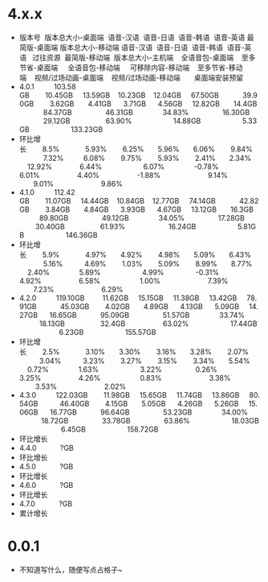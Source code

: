 # 4.x.x
* 版本号&nbsp;&nbsp;版本总大小-桌面端&nbsp;&nbsp;语音-汉语&nbsp;&nbsp;语音-日语&nbsp;&nbsp;语音-韩语&nbsp;&nbsp;语音-英语&nbsp;最简版-桌面端&nbsp;版本总大小-移动端&nbsp;语音-汉语&nbsp;&nbsp;语音-日语&nbsp;&nbsp;语音-韩语&nbsp;&nbsp;语音-英语&nbsp;&nbsp;&nbsp;过往资源&nbsp;&nbsp;最简版-移动端&nbsp;&nbsp;版本总大小-主机端  &nbsp;&nbsp;&nbsp;全语音包-桌面端 &nbsp;&nbsp;&nbsp;至多节省-桌面端 &nbsp;&nbsp;&nbsp; 全语音包-移动端 &nbsp;&nbsp;&nbsp; 可移除内容-移动端 &nbsp;&nbsp;&nbsp;至多节省-移动端&nbsp;&nbsp;&nbsp;&nbsp;视频/过场动画-桌面端&nbsp;&nbsp;&nbsp;&nbsp;视频/过场动画-移动端&nbsp;&nbsp;&nbsp;&nbsp;&nbsp;&nbsp;&nbsp;桌面端安装预留
* 4.0.1&nbsp;&nbsp;&nbsp;&nbsp;&nbsp;&nbsp;&nbsp;&nbsp;&nbsp;&nbsp;103.58 GB&nbsp;&nbsp;&nbsp;&nbsp;&nbsp;&nbsp;&nbsp;&nbsp;10.45GB&nbsp;&nbsp;&nbsp;&nbsp;&nbsp;13.59GB&nbsp;&nbsp;&nbsp;&nbsp;10.23GB&nbsp;&nbsp;&nbsp;&nbsp;12.04GB&nbsp;&nbsp;&nbsp;&nbsp;&nbsp;67.50GB&nbsp;&nbsp;&nbsp;&nbsp;&nbsp;&nbsp;&nbsp;&nbsp;&nbsp;&nbsp;&nbsp;&nbsp;39.90GB&nbsp;&nbsp;&nbsp;&nbsp;&nbsp;&nbsp;&nbsp;&nbsp;3.62GB&nbsp;&nbsp;&nbsp;&nbsp;&nbsp;&nbsp;&nbsp;4.41GB&nbsp;&nbsp;&nbsp;&nbsp;&nbsp;&nbsp;3.71GB&nbsp;&nbsp;&nbsp;&nbsp;&nbsp;&nbsp;4.56GB&nbsp;&nbsp;&nbsp;&nbsp;&nbsp;12.82GB&nbsp;&nbsp;&nbsp;&nbsp;&nbsp;&nbsp;&nbsp;14.4GB&nbsp;&nbsp;&nbsp;&nbsp;&nbsp;&nbsp;&nbsp;&nbsp;&nbsp;&nbsp;&nbsp;&nbsp;&nbsp;84.37GB&nbsp;&nbsp;&nbsp;&nbsp;&nbsp;&nbsp;&nbsp;&nbsp;&nbsp;&nbsp;&nbsp;&nbsp;&nbsp;&nbsp;&nbsp;&nbsp;&nbsp;46.31GB&nbsp;&nbsp;&nbsp;&nbsp;&nbsp;&nbsp;&nbsp;&nbsp;&nbsp;&nbsp;&nbsp;&nbsp;&nbsp;&nbsp;&nbsp;34.83%&nbsp;&nbsp;&nbsp;&nbsp;&nbsp;&nbsp;&nbsp;&nbsp;&nbsp;&nbsp;&nbsp;&nbsp;&nbsp;&nbsp;&nbsp;&nbsp;&nbsp;16.30GB&nbsp;&nbsp;&nbsp;&nbsp;&nbsp;&nbsp;&nbsp;&nbsp;&nbsp;&nbsp;&nbsp;&nbsp;&nbsp;&nbsp;&nbsp;&nbsp;&nbsp;29.12GB&nbsp;&nbsp;&nbsp;&nbsp;&nbsp;&nbsp;&nbsp;&nbsp;&nbsp;&nbsp;&nbsp;&nbsp;&nbsp;&nbsp;&nbsp;&nbsp;&nbsp;&nbsp;63.90%&nbsp;&nbsp;&nbsp;&nbsp;&nbsp;&nbsp;&nbsp;&nbsp;&nbsp;&nbsp;&nbsp;&nbsp;&nbsp;&nbsp;&nbsp;&nbsp;&nbsp;&nbsp;&nbsp;&nbsp;&nbsp;14.88GB&nbsp;&nbsp;&nbsp;&nbsp;&nbsp;&nbsp;&nbsp;&nbsp;&nbsp;&nbsp;&nbsp;&nbsp;&nbsp;&nbsp;&nbsp;&nbsp;&nbsp;&nbsp;&nbsp;&nbsp;&nbsp;5.33GB&nbsp;&nbsp;&nbsp;&nbsp;&nbsp;&nbsp;&nbsp;&nbsp;&nbsp;&nbsp;&nbsp;&nbsp;&nbsp;&nbsp;&nbsp;&nbsp;&nbsp;&nbsp;&nbsp;&nbsp;&nbsp;133.23GB
* 环比增长&nbsp;&nbsp;&nbsp;&nbsp;&nbsp;&nbsp;&nbsp;&nbsp;8.5%&nbsp;&nbsp;&nbsp;&nbsp;&nbsp;&nbsp;&nbsp;&nbsp;&nbsp;&nbsp;&nbsp;&nbsp;&nbsp;5.93%&nbsp;&nbsp;&nbsp;&nbsp;&nbsp;&nbsp;&nbsp;&nbsp;6.25%&nbsp;&nbsp;&nbsp;&nbsp;&nbsp;&nbsp;&nbsp;5.96%&nbsp;&nbsp;&nbsp;&nbsp;&nbsp;&nbsp;&nbsp;6.06%&nbsp;&nbsp;&nbsp;&nbsp;&nbsp;&nbsp;&nbsp;&nbsp;9.84%&nbsp;&nbsp;&nbsp;&nbsp;&nbsp;&nbsp;&nbsp;&nbsp;&nbsp;&nbsp;&nbsp;&nbsp;&nbsp;&nbsp;&nbsp;&nbsp;7.32%&nbsp;&nbsp;&nbsp;&nbsp;&nbsp;&nbsp;&nbsp;&nbsp;&nbsp;&nbsp;6.08%&nbsp;&nbsp;&nbsp;&nbsp;&nbsp;&nbsp;&nbsp;&nbsp;9.75%&nbsp;&nbsp;&nbsp;&nbsp;&nbsp;&nbsp;&nbsp;&nbsp;5.93%&nbsp;&nbsp;&nbsp;&nbsp;&nbsp;&nbsp;&nbsp;&nbsp;2.41%&nbsp;&nbsp;&nbsp;&nbsp;&nbsp;&nbsp;&nbsp;2.34%&nbsp;&nbsp;&nbsp;&nbsp;&nbsp;&nbsp;&nbsp;&nbsp;12.92%&nbsp;&nbsp;&nbsp;&nbsp;&nbsp;&nbsp;&nbsp;&nbsp;&nbsp;&nbsp;&nbsp;&nbsp;&nbsp;&nbsp;6.44%&nbsp;&nbsp;&nbsp;&nbsp;&nbsp;&nbsp;&nbsp;&nbsp;&nbsp;&nbsp;&nbsp;&nbsp;&nbsp;&nbsp;&nbsp;&nbsp;&nbsp;&nbsp;&nbsp;&nbsp;&nbsp;6.07%&nbsp;&nbsp;&nbsp;&nbsp;&nbsp;&nbsp;&nbsp;&nbsp;&nbsp;&nbsp;&nbsp;&nbsp;&nbsp;&nbsp;&nbsp;-0.78%&nbsp;&nbsp;&nbsp;&nbsp;&nbsp;&nbsp;&nbsp;&nbsp;&nbsp;&nbsp;&nbsp;&nbsp;&nbsp;&nbsp;&nbsp;&nbsp;&nbsp;&nbsp;&nbsp;&nbsp;6.01%&nbsp;&nbsp;&nbsp;&nbsp;&nbsp;&nbsp;&nbsp;&nbsp;&nbsp;&nbsp;&nbsp;&nbsp;&nbsp;&nbsp;&nbsp;&nbsp;&nbsp;&nbsp;&nbsp;4.40%&nbsp;&nbsp;&nbsp;&nbsp;&nbsp;&nbsp;&nbsp;&nbsp;&nbsp;&nbsp;&nbsp;&nbsp;&nbsp;&nbsp;&nbsp;&nbsp;&nbsp;&nbsp;&nbsp;-1.88%&nbsp;&nbsp;&nbsp;&nbsp;&nbsp;&nbsp;&nbsp;&nbsp;&nbsp;&nbsp;&nbsp;&nbsp;&nbsp;&nbsp;&nbsp;&nbsp;&nbsp;&nbsp;&nbsp;&nbsp;&nbsp;&nbsp;&nbsp;&nbsp;9.14%&nbsp;&nbsp;&nbsp;&nbsp;&nbsp;&nbsp;&nbsp;&nbsp;&nbsp;&nbsp;&nbsp;&nbsp;&nbsp;&nbsp;&nbsp;&nbsp;&nbsp;&nbsp;&nbsp;&nbsp;&nbsp;&nbsp;&nbsp;9.01%&nbsp;&nbsp;&nbsp;&nbsp;&nbsp;&nbsp;&nbsp;&nbsp;&nbsp;&nbsp;&nbsp;&nbsp;&nbsp;&nbsp;&nbsp;&nbsp;&nbsp;&nbsp;&nbsp;&nbsp;&nbsp;&nbsp;&nbsp;&nbsp;9.86%
* 4.1.0&nbsp;&nbsp;&nbsp;&nbsp;&nbsp;&nbsp;&nbsp;&nbsp;&nbsp;&nbsp;112.42 GB&nbsp;&nbsp;&nbsp;&nbsp;&nbsp;&nbsp;&nbsp;&nbsp;11.07GB&nbsp;&nbsp;&nbsp;&nbsp;&nbsp;14.44GB&nbsp;&nbsp;&nbsp;&nbsp;10.84GB&nbsp;&nbsp;&nbsp;&nbsp;12.77GB&nbsp;&nbsp;&nbsp;&nbsp;&nbsp;74.14GB&nbsp;&nbsp;&nbsp;&nbsp;&nbsp;&nbsp;&nbsp;&nbsp;&nbsp;&nbsp;&nbsp;&nbsp;42.82GB&nbsp;&nbsp;&nbsp;&nbsp;&nbsp;&nbsp;&nbsp;&nbsp;3.84GB&nbsp;&nbsp;&nbsp;&nbsp;&nbsp;&nbsp;&nbsp;4.84GB&nbsp;&nbsp;&nbsp;&nbsp;&nbsp;&nbsp;3.93GB&nbsp;&nbsp;&nbsp;&nbsp;&nbsp;&nbsp;4.67GB&nbsp;&nbsp;&nbsp;&nbsp;&nbsp;13.12GB&nbsp;&nbsp;&nbsp;&nbsp;&nbsp;&nbsp;&nbsp;16.3GB&nbsp;&nbsp;&nbsp;&nbsp;&nbsp;&nbsp;&nbsp;&nbsp;&nbsp;&nbsp;&nbsp;&nbsp;&nbsp;89.80GB&nbsp;&nbsp;&nbsp;&nbsp;&nbsp;&nbsp;&nbsp;&nbsp;&nbsp;&nbsp;&nbsp;&nbsp;&nbsp;&nbsp;&nbsp;&nbsp;&nbsp;49.12GB&nbsp;&nbsp;&nbsp;&nbsp;&nbsp;&nbsp;&nbsp;&nbsp;&nbsp;&nbsp;&nbsp;&nbsp;&nbsp;&nbsp;&nbsp;34.05%&nbsp;&nbsp;&nbsp;&nbsp;&nbsp;&nbsp;&nbsp;&nbsp;&nbsp;&nbsp;&nbsp;&nbsp;&nbsp;&nbsp;&nbsp;&nbsp;&nbsp;17.28GB&nbsp;&nbsp;&nbsp;&nbsp;&nbsp;&nbsp;&nbsp;&nbsp;&nbsp;&nbsp;&nbsp;&nbsp;&nbsp;&nbsp;&nbsp;&nbsp;30.40GB&nbsp;&nbsp;&nbsp;&nbsp;&nbsp;&nbsp;&nbsp;&nbsp;&nbsp;&nbsp;&nbsp;&nbsp;&nbsp;&nbsp;&nbsp;&nbsp;&nbsp;&nbsp;61.93%&nbsp;&nbsp;&nbsp;&nbsp;&nbsp;&nbsp;&nbsp;&nbsp;&nbsp;&nbsp;&nbsp;&nbsp;&nbsp;&nbsp;&nbsp;&nbsp;&nbsp;&nbsp;&nbsp;&nbsp;&nbsp;&nbsp;16.24GB&nbsp;&nbsp;&nbsp;&nbsp;&nbsp;&nbsp;&nbsp;&nbsp;&nbsp;&nbsp;&nbsp;&nbsp;&nbsp;&nbsp;&nbsp;&nbsp;&nbsp;&nbsp;&nbsp;&nbsp;&nbsp;5.81GB&nbsp;&nbsp;&nbsp;&nbsp;&nbsp;&nbsp;&nbsp;&nbsp;&nbsp;&nbsp;&nbsp;&nbsp;&nbsp;&nbsp;&nbsp;&nbsp;&nbsp;&nbsp;&nbsp;&nbsp;&nbsp;146.36GB
* 环比增长&nbsp;&nbsp;&nbsp;&nbsp;&nbsp;&nbsp;&nbsp;&nbsp;5.9%&nbsp;&nbsp;&nbsp;&nbsp;&nbsp;&nbsp;&nbsp;&nbsp;&nbsp;&nbsp;&nbsp;&nbsp;&nbsp;4.97%&nbsp;&nbsp;&nbsp;&nbsp;&nbsp;&nbsp;&nbsp;4.92%&nbsp;&nbsp;&nbsp;&nbsp;&nbsp;&nbsp;&nbsp;&nbsp;4.98%&nbsp;&nbsp;&nbsp;&nbsp;&nbsp;&nbsp;&nbsp;5.09%&nbsp;&nbsp;&nbsp;&nbsp;&nbsp;&nbsp;&nbsp;6.43%&nbsp;&nbsp;&nbsp;&nbsp;&nbsp;&nbsp;&nbsp;&nbsp;&nbsp;&nbsp;&nbsp;&nbsp;&nbsp;&nbsp;&nbsp;&nbsp;5.16%&nbsp;&nbsp;&nbsp;&nbsp;&nbsp;&nbsp;&nbsp;&nbsp;&nbsp;&nbsp;&nbsp;4.69%&nbsp;&nbsp;&nbsp;&nbsp;&nbsp;&nbsp;&nbsp;&nbsp;1.03%&nbsp;&nbsp;&nbsp;&nbsp;&nbsp;&nbsp;&nbsp;&nbsp;5.09%&nbsp;&nbsp;&nbsp;&nbsp;&nbsp;&nbsp;&nbsp;&nbsp;8.99%&nbsp;&nbsp;&nbsp;&nbsp;&nbsp;&nbsp;&nbsp;8.77%&nbsp;&nbsp;&nbsp;&nbsp;&nbsp;&nbsp;&nbsp;&nbsp;2.40%&nbsp;&nbsp;&nbsp;&nbsp;&nbsp;&nbsp;&nbsp;&nbsp;&nbsp;&nbsp;&nbsp;&nbsp;&nbsp;&nbsp;&nbsp;5.89%&nbsp;&nbsp;&nbsp;&nbsp;&nbsp;&nbsp;&nbsp;&nbsp;&nbsp;&nbsp;&nbsp;&nbsp;&nbsp;&nbsp;&nbsp;&nbsp;&nbsp;&nbsp;&nbsp;&nbsp;&nbsp;4.99%&nbsp;&nbsp;&nbsp;&nbsp;&nbsp;&nbsp;&nbsp;&nbsp;&nbsp;&nbsp;&nbsp;&nbsp;&nbsp;&nbsp;&nbsp;&nbsp;-0.31%&nbsp;&nbsp;&nbsp;&nbsp;&nbsp;&nbsp;&nbsp;&nbsp;&nbsp;&nbsp;&nbsp;&nbsp;&nbsp;&nbsp;&nbsp;&nbsp;&nbsp;&nbsp;&nbsp;&nbsp;4.92%&nbsp;&nbsp;&nbsp;&nbsp;&nbsp;&nbsp;&nbsp;&nbsp;&nbsp;&nbsp;&nbsp;&nbsp;&nbsp;&nbsp;&nbsp;&nbsp;&nbsp;&nbsp;&nbsp;6.58%&nbsp;&nbsp;&nbsp;&nbsp;&nbsp;&nbsp;&nbsp;&nbsp;&nbsp;&nbsp;&nbsp;&nbsp;&nbsp;&nbsp;&nbsp;&nbsp;&nbsp;&nbsp;&nbsp;&nbsp;1.00%&nbsp;&nbsp;&nbsp;&nbsp;&nbsp;&nbsp;&nbsp;&nbsp;&nbsp;&nbsp;&nbsp;&nbsp;&nbsp;&nbsp;&nbsp;&nbsp;&nbsp;&nbsp;&nbsp;&nbsp;&nbsp;&nbsp;&nbsp;&nbsp;7.39%&nbsp;&nbsp;&nbsp;&nbsp;&nbsp;&nbsp;&nbsp;&nbsp;&nbsp;&nbsp;&nbsp;&nbsp;&nbsp;&nbsp;&nbsp;&nbsp;&nbsp;&nbsp;&nbsp;&nbsp;&nbsp;&nbsp;&nbsp;7.23%&nbsp;&nbsp;&nbsp;&nbsp;&nbsp;&nbsp;&nbsp;&nbsp;&nbsp;&nbsp;&nbsp;&nbsp;&nbsp;&nbsp;&nbsp;&nbsp;&nbsp;&nbsp;&nbsp;&nbsp;&nbsp;&nbsp;&nbsp;&nbsp;6.29%
* 4.2.0&nbsp;&nbsp;&nbsp;&nbsp;&nbsp;&nbsp;&nbsp;&nbsp;&nbsp;&nbsp;119.10GB&nbsp;&nbsp;&nbsp;&nbsp;&nbsp;&nbsp;&nbsp;&nbsp;&nbsp;11.62GB&nbsp;&nbsp;&nbsp;&nbsp;&nbsp;15.15GB&nbsp;&nbsp;&nbsp;&nbsp;&nbsp;11.38GB&nbsp;&nbsp;&nbsp;&nbsp;&nbsp;13.42GB&nbsp;&nbsp;&nbsp;&nbsp;&nbsp;78.91GB&nbsp;&nbsp;&nbsp;&nbsp;&nbsp;&nbsp;&nbsp;&nbsp;&nbsp;&nbsp;&nbsp;&nbsp;45.03GB&nbsp;&nbsp;&nbsp;&nbsp;&nbsp;&nbsp;&nbsp;&nbsp;4.02GB&nbsp;&nbsp;&nbsp;&nbsp;&nbsp;&nbsp;&nbsp;4.89GB&nbsp;&nbsp;&nbsp;&nbsp;&nbsp;&nbsp;4.13GB&nbsp;&nbsp;&nbsp;&nbsp;&nbsp;&nbsp;5.09GB&nbsp;&nbsp;&nbsp;&nbsp;&nbsp;14.27GB&nbsp;&nbsp;&nbsp;&nbsp;&nbsp;&nbsp;16.65GB&nbsp;&nbsp;&nbsp;&nbsp;&nbsp;&nbsp;&nbsp;&nbsp;&nbsp;&nbsp;&nbsp;&nbsp;95.09GB&nbsp;&nbsp;&nbsp;&nbsp;&nbsp;&nbsp;&nbsp;&nbsp;&nbsp;&nbsp;&nbsp;&nbsp;&nbsp;&nbsp;&nbsp;&nbsp;&nbsp;51.57GB&nbsp;&nbsp;&nbsp;&nbsp;&nbsp;&nbsp;&nbsp;&nbsp;&nbsp;&nbsp;&nbsp;&nbsp;&nbsp;&nbsp;&nbsp;33.74%&nbsp;&nbsp;&nbsp;&nbsp;&nbsp;&nbsp;&nbsp;&nbsp;&nbsp;&nbsp;&nbsp;&nbsp;&nbsp;&nbsp;&nbsp;&nbsp;&nbsp;18.13GB&nbsp;&nbsp;&nbsp;&nbsp;&nbsp;&nbsp;&nbsp;&nbsp;&nbsp;&nbsp;&nbsp;&nbsp;&nbsp;&nbsp;&nbsp;&nbsp;&nbsp;&nbsp;32.4GB&nbsp;&nbsp;&nbsp;&nbsp;&nbsp;&nbsp;&nbsp;&nbsp;&nbsp;&nbsp;&nbsp;&nbsp;&nbsp;&nbsp;&nbsp;&nbsp;&nbsp;&nbsp;&nbsp;63.02%&nbsp;&nbsp;&nbsp;&nbsp;&nbsp;&nbsp;&nbsp;&nbsp;&nbsp;&nbsp;&nbsp;&nbsp;&nbsp;&nbsp;&nbsp;&nbsp;&nbsp;&nbsp;&nbsp;&nbsp;&nbsp;17.44GB&nbsp;&nbsp;&nbsp;&nbsp;&nbsp;&nbsp;&nbsp;&nbsp;&nbsp;&nbsp;&nbsp;&nbsp;&nbsp;&nbsp;&nbsp;&nbsp;&nbsp;&nbsp;&nbsp;&nbsp;&nbsp;6.23GB&nbsp;&nbsp;&nbsp;&nbsp;&nbsp;&nbsp;&nbsp;&nbsp;&nbsp;&nbsp;&nbsp;&nbsp;&nbsp;&nbsp;&nbsp;&nbsp;&nbsp;&nbsp;&nbsp;&nbsp;&nbsp;155.57GB
* 环比增长&nbsp;&nbsp;&nbsp;&nbsp;&nbsp;&nbsp;&nbsp;&nbsp;2.5%&nbsp;&nbsp;&nbsp;&nbsp;&nbsp;&nbsp;&nbsp;&nbsp;&nbsp;&nbsp;&nbsp;&nbsp;&nbsp;3.10%&nbsp;&nbsp;&nbsp;&nbsp;&nbsp;&nbsp;&nbsp;3.30%&nbsp;&nbsp;&nbsp;&nbsp;&nbsp;&nbsp;&nbsp;&nbsp;3.16%&nbsp;&nbsp;&nbsp;&nbsp;&nbsp;&nbsp;&nbsp;3.28%&nbsp;&nbsp;&nbsp;&nbsp;&nbsp;&nbsp;&nbsp;&nbsp;2.07%&nbsp;&nbsp;&nbsp;&nbsp;&nbsp;&nbsp;&nbsp;&nbsp;&nbsp;&nbsp;&nbsp;&nbsp;&nbsp;&nbsp;&nbsp;3.04%&nbsp;&nbsp;&nbsp;&nbsp;&nbsp;&nbsp;&nbsp;&nbsp;&nbsp;&nbsp;&nbsp;3.23%&nbsp;&nbsp;&nbsp;&nbsp;&nbsp;&nbsp;&nbsp;&nbsp;3.27%&nbsp;&nbsp;&nbsp;&nbsp;&nbsp;&nbsp;&nbsp;&nbsp;3.15%&nbsp;&nbsp;&nbsp;&nbsp;&nbsp;&nbsp;&nbsp;&nbsp;3.34%&nbsp;&nbsp;&nbsp;&nbsp;&nbsp;&nbsp;&nbsp;5.54%&nbsp;&nbsp;&nbsp;&nbsp;&nbsp;&nbsp;&nbsp;&nbsp;&nbsp;0.72%&nbsp;&nbsp;&nbsp;&nbsp;&nbsp;&nbsp;&nbsp;&nbsp;&nbsp;&nbsp;&nbsp;&nbsp;&nbsp;&nbsp;&nbsp;1.63%&nbsp;&nbsp;&nbsp;&nbsp;&nbsp;&nbsp;&nbsp;&nbsp;&nbsp;&nbsp;&nbsp;&nbsp;&nbsp;&nbsp;&nbsp;&nbsp;&nbsp;&nbsp;&nbsp;&nbsp;&nbsp;3.22%&nbsp;&nbsp;&nbsp;&nbsp;&nbsp;&nbsp;&nbsp;&nbsp;&nbsp;&nbsp;&nbsp;&nbsp;&nbsp;&nbsp;&nbsp;&nbsp;&nbsp;0.26%&nbsp;&nbsp;&nbsp;&nbsp;&nbsp;&nbsp;&nbsp;&nbsp;&nbsp;&nbsp;&nbsp;&nbsp;&nbsp;&nbsp;&nbsp;&nbsp;&nbsp;&nbsp;&nbsp;&nbsp;3.25%&nbsp;&nbsp;&nbsp;&nbsp;&nbsp;&nbsp;&nbsp;&nbsp;&nbsp;&nbsp;&nbsp;&nbsp;&nbsp;&nbsp;&nbsp;&nbsp;&nbsp;&nbsp;&nbsp;4.26%&nbsp;&nbsp;&nbsp;&nbsp;&nbsp;&nbsp;&nbsp;&nbsp;&nbsp;&nbsp;&nbsp;&nbsp;&nbsp;&nbsp;&nbsp;&nbsp;&nbsp;&nbsp;&nbsp;&nbsp;0.83%&nbsp;&nbsp;&nbsp;&nbsp;&nbsp;&nbsp;&nbsp;&nbsp;&nbsp;&nbsp;&nbsp;&nbsp;&nbsp;&nbsp;&nbsp;&nbsp;&nbsp;&nbsp;&nbsp;&nbsp;&nbsp;&nbsp;&nbsp;&nbsp;3.38%&nbsp;&nbsp;&nbsp;&nbsp;&nbsp;&nbsp;&nbsp;&nbsp;&nbsp;&nbsp;&nbsp;&nbsp;&nbsp;&nbsp;&nbsp;&nbsp;&nbsp;&nbsp;&nbsp;&nbsp;&nbsp;&nbsp;&nbsp;3.53%&nbsp;&nbsp;&nbsp;&nbsp;&nbsp;&nbsp;&nbsp;&nbsp;&nbsp;&nbsp;&nbsp;&nbsp;&nbsp;&nbsp;&nbsp;&nbsp;&nbsp;&nbsp;&nbsp;&nbsp;&nbsp;&nbsp;&nbsp;&nbsp;2.02%
* 4.3.0&nbsp;&nbsp;&nbsp;&nbsp;&nbsp;&nbsp;&nbsp;&nbsp;&nbsp;&nbsp;122.03GB&nbsp;&nbsp;&nbsp;&nbsp;&nbsp;&nbsp;&nbsp;&nbsp;11.98GB&nbsp;&nbsp;&nbsp;&nbsp;&nbsp;15.65GB&nbsp;&nbsp;&nbsp;&nbsp;&nbsp;11.74GB&nbsp;&nbsp;&nbsp;&nbsp;&nbsp;13.86GB&nbsp;&nbsp;&nbsp;&nbsp;&nbsp;80.54GB&nbsp;&nbsp;&nbsp;&nbsp;&nbsp;&nbsp;&nbsp;&nbsp;&nbsp;&nbsp;&nbsp;46.40GB&nbsp;&nbsp;&nbsp;&nbsp;&nbsp;&nbsp;&nbsp;&nbsp;4.15GB&nbsp;&nbsp;&nbsp;&nbsp;&nbsp;&nbsp;&nbsp;5.05GB&nbsp;&nbsp;&nbsp;&nbsp;&nbsp;&nbsp;4.26GB&nbsp;&nbsp;&nbsp;&nbsp;&nbsp;&nbsp;5.26GB&nbsp;&nbsp;&nbsp;&nbsp;&nbsp;15.06GB&nbsp;&nbsp;&nbsp;&nbsp;&nbsp;&nbsp;16.77GB&nbsp;&nbsp;&nbsp;&nbsp;&nbsp;&nbsp;&nbsp;&nbsp;&nbsp;&nbsp;&nbsp;&nbsp;96.64GB&nbsp;&nbsp;&nbsp;&nbsp;&nbsp;&nbsp;&nbsp;&nbsp;&nbsp;&nbsp;&nbsp;&nbsp;&nbsp;&nbsp;&nbsp;&nbsp;&nbsp;53.23GB&nbsp;&nbsp;&nbsp;&nbsp;&nbsp;&nbsp;&nbsp;&nbsp;&nbsp;&nbsp;&nbsp;&nbsp;&nbsp;&nbsp;&nbsp;34.00%&nbsp;&nbsp;&nbsp;&nbsp;&nbsp;&nbsp;&nbsp;&nbsp;&nbsp;&nbsp;&nbsp;&nbsp;&nbsp;&nbsp;&nbsp;&nbsp;&nbsp;18.72GB&nbsp;&nbsp;&nbsp;&nbsp;&nbsp;&nbsp;&nbsp;&nbsp;&nbsp;&nbsp;&nbsp;&nbsp;&nbsp;&nbsp;&nbsp;&nbsp;&nbsp;33.78GB&nbsp;&nbsp;&nbsp;&nbsp;&nbsp;&nbsp;&nbsp;&nbsp;&nbsp;&nbsp;&nbsp;&nbsp;&nbsp;&nbsp;&nbsp;&nbsp;&nbsp;63.86%&nbsp;&nbsp;&nbsp;&nbsp;&nbsp;&nbsp;&nbsp;&nbsp;&nbsp;&nbsp;&nbsp;&nbsp;&nbsp;&nbsp;&nbsp;&nbsp;&nbsp;&nbsp;&nbsp;&nbsp;&nbsp;18.03GB&nbsp;&nbsp;&nbsp;&nbsp;&nbsp;&nbsp;&nbsp;&nbsp;&nbsp;&nbsp;&nbsp;&nbsp;&nbsp;&nbsp;&nbsp;&nbsp;&nbsp;&nbsp;&nbsp;&nbsp;&nbsp;6.45GB&nbsp;&nbsp;&nbsp;&nbsp;&nbsp;&nbsp;&nbsp;&nbsp;&nbsp;&nbsp;&nbsp;&nbsp;&nbsp;&nbsp;&nbsp;&nbsp;&nbsp;&nbsp;&nbsp;&nbsp;&nbsp;158.72GB
* 环比增长
* 4.4.0&nbsp;&nbsp;&nbsp;&nbsp;&nbsp;&nbsp;&nbsp;&nbsp;&nbsp;&nbsp;&nbsp;&nbsp;?GB
* 环比增长
* 4.5.0&nbsp;&nbsp;&nbsp;&nbsp;&nbsp;&nbsp;&nbsp;&nbsp;&nbsp;&nbsp;&nbsp;&nbsp;?GB
* 环比增长
* 4.6.0&nbsp;&nbsp;&nbsp;&nbsp;&nbsp;&nbsp;&nbsp;&nbsp;&nbsp;&nbsp;&nbsp;&nbsp;?GB
* 环比增长
* 4.7.0&nbsp;&nbsp;&nbsp;&nbsp;&nbsp;&nbsp;&nbsp;&nbsp;&nbsp;&nbsp;&nbsp;&nbsp;?GB
* 累计增长

# 0.0.1
* 不知道写什么，随便写点占格子~




